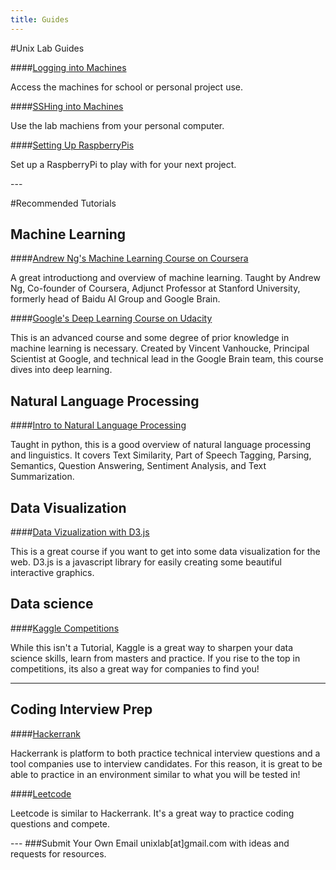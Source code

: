 ```yaml
---
title: Guides
---
```


#Unix Lab Guides

####[Logging into Machines](https://docs.google.com/a/nyu.edu/document/d/1K7VpAfzKOn0yCSmHdSKX3DZE-0Wuj1pQRD6-Wpv3rmE/edit?usp=sharing)
<p>Access the machines for school or personal project use.</p>

####[SSHing into Machines](https://docs.google.com/a/nyu.edu/document/d/1u5tyhDWbK2UcHPwHPrwKgh6j-mdV-6Vxhr-fIJza8fw/edit?usp=sharing)
<p>Use the lab machiens from your personal computer.</p>

####[Setting Up RaspberryPis](https://www.raspberrypi.org/help/noobs-setup/2/)
<p>Set up a RaspberryPi to play with for your next project.</p>
---

#Recommended Tutorials
## Machine Learning
####[Andrew Ng's Machine Learning Course on Coursera](https://www.coursera.org/learn/machine-learning)
<p>A great introductiong and overview of machine learning. Taught by Andrew Ng, Co-founder of Coursera, Adjunct Professor at Stanford University, formerly head of Baidu AI Group and Google Brain.</p>

####[Google's Deep Learning Course on Udacity](https://www.udacity.com/course/deep-learning--ud730)
<p>This is an advanced course and some degree of prior knowledge in machine learning is necessary. Created by Vincent Vanhoucke, Principal Scientist at Google, and technical lead in the Google Brain team, this course dives into deep learning. </p>

## Natural Language Processing
####[Intro to Natural Language Processing](https://www.coursera.org/learn/natural-language-processing)
<p>Taught in python, this is a good overview of natural language processing and linguistics. It covers Text Similarity, Part of Speech Tagging, Parsing, Semantics, Question Answering, Sentiment Analysis, and Text Summarization. </p>

## Data Visualization
####[Data Vizualization with D3.js](https://www.udacity.com/course/data-visualization-and-d3js--ud507)
<p>This is a great course if you want to get into some data visualization for the web. D3.js is a javascript library for easily creating some beautiful interactive graphics. </p>

## Data science
####[Kaggle Competitions](https://www.kaggle.com/)
<p> While this isn't a Tutorial, Kaggle is a great way to sharpen your data science skills, learn from masters and practice. If you rise to the top in competitions, its also a great way for companies to find you!</p>

---
## Coding Interview Prep
####[Hackerrank](https://www.hackerrank.com/)
<p> Hackerrank is platform to both practice technical interview questions and a tool companies use to interview candidates. For this reason, it is great to be able to practice in an environment similar to what you will be tested in!</p>

####[Leetcode](https://leetcode.com)
<p> Leetcode is similar to Hackerrank. It's a great way to practice coding questions and compete.</p>
---
###Submit Your Own
Email unixlab[at]gmail.com with ideas and requests for resources.
